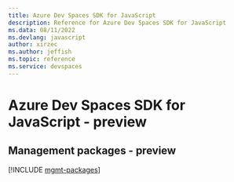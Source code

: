 ```yaml
---
title: Azure Dev Spaces SDK for JavaScript
description: Reference for Azure Dev Spaces SDK for JavaScript
ms.data: 08/11/2022
ms.devlang: javascript
author: xirzec
ms.author: jeffish
ms.topic: reference
ms.service: devspaces
---
```

# Azure Dev Spaces SDK for JavaScript - preview

## Management packages - preview
[!INCLUDE [mgmt-packages](dev-spaces-mgmt-index.md)]
